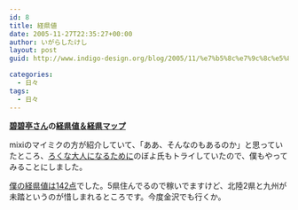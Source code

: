 ```yaml
---
id: 8
title: 経県値
date: 2005-11-27T22:35:27+00:00
author: いがらしたけし
layout: post
guid: http://www.indigo-design.org/blog/2005/11/%e7%b5%8c%e7%9c%8c%e5%80%a4/

categories:
  - 日々
tags:
  - 日々
---
```

**<a href="http://blog.livedoor.jp/karasugawahekiheki/" target="_blank" class="broken_link">碧碧亭さん</a>の<a href="http://www.geocities.jp/karasugawahekiheki/keiken-map.html" target="_blank" class="broken_link">経県値＆経県マップ</a>**
  
mixiのマイミクの方が紹介していて、「ああ、そんなのもあるのか」と思っていたところ、<a href="http://volvox.seesaa.net/" target="_blank">ろくな大人になるために</a>のぼよ氏もトライしていたので、僕もやってみることにしました。
  
<a href="http://www.geocities.jp/karasugawahekiheki/keiken.html?44442444545554430034354334344434244134400000004" target="_blank" class="broken_link">僕の経県値は142点</a>でした。5県住んでるので稼いでますけど、北陸2県と九州が未踏というのが惜しまれるところです。今度金沢でも行くか。
